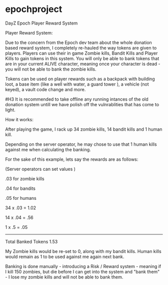 epochproject
============

DayZ Epoch Player Reward System


Player Reward System:

 

Due to the concern from the Epoch dev team about the whole donation based reward system, I completely re-hauled the way tokens are given to players. Players can use their in game Zombie kills, Bandit Kills and Player Kills to gain tokens in this system. You will only be able to bank tokens that are in your current ALIVE character, meaning once your character is dead - you will not be able to bank the zombie kills.

Tokens can be used on player rewards such as a backpack with building loot, a base item (like a well with water, a guard tower ),  a vehicle (not keyed), a vault code change and more.

#H3 It is recommended to take offline any running intances of the old donation system untill we have polish off the vulnrablities that has come to light.

 

How it works:

 After playing the game, I rack up 34 zombie kills, 14 bandit kills and 1 human kill.

 

Depending on the server operator, he may chose to use that 1 human kills against me when calculating the banking.

 

For the sake of this example, lets say the rewards are as follows:

(Server operators can set values )

.03  for zombie kills

.04 for bandits

.05 for humans

 

34 x .03  =  1.02

14 x .04  = .56

1 x .5 = .05

----------------------

Total Banked Tokens  1.53

 

My Zombie kills would be re-set to 0, along with my bandit kills. Human kills would remain as 1 to be used against me again next bank.

 

 

Banking is done manually - introducing a Risk / Reward system -  meaning if I kill 150 zombies, but die before I can get into the system and "bank them" - I lose my zombie kills and will not be able to bank them.
